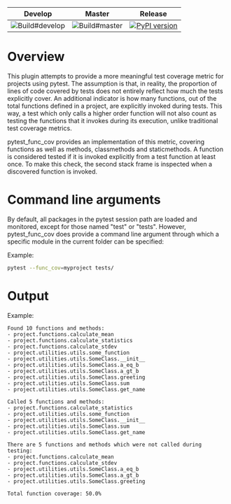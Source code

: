 | Develop | Master | Release |
| :------:| :------: | :------: |
| ![Build#develop](https://github.com/RaduG/pytest_func_cov/workflows/build/badge.svg?branch=develop) | ![Build#master](https://github.com/RaduG/pytest_func_cov/workflows/build/badge.svg?branch=master)  | [![PyPI version](https://badge.fury.io/py/pytest-func-cov.svg)](https://badge.fury.io/py/pytest-func-cov) |


# Overview
This plugin attempts to provide a more meaningful test coverage metric for projects using pytest. The assumption is that,
in reality, the proportion of lines of code covered by tests does not entirely reflect how
much the tests explicitly cover. An additional indicator is how many functions, out of the total functions
defined in a project, are explicitly invoked during tests. This way, a test which
only calls a higher order function will not also count as testing the functions that it invokes during its execution, unlike traditional test coverage metrics.


pytest_func_cov provides an implementation of this metric, covering functions as well as
methods, classmethods and staticmethods. A function is considered tested if it is invoked explicitly
from a test function at least once. To make this check, the second stack frame is inspected
when a discovered function is invoked.


# Command line arguments
By default, all packages in the pytest session path are loaded and monitored, except for
those named "test" or "tests". However, pytest_func_cov does provide a command line
argument through which a specific module in the current folder can be specified:

Example:
```bash
pytest --func_cov=myproject tests/
```


# Output
Example:

```
Found 10 functions and methods:
- project.functions.calculate_mean
- project.functions.calculate_statistics
- project.functions.calculate_stdev
- project.utilities.utils.some_function
- project.utilities.utils.SomeClass.__init__
- project.utilities.utils.SomeClass.a_eq_b
- project.utilities.utils.SomeClass.a_gt_b
- project.utilities.utils.SomeClass.greeting
- project.utilities.utils.SomeClass.sum
- project.utilities.utils.SomeClass.get_name

Called 5 functions and methods:
- project.functions.calculate_statistics
- project.utilities.utils.some_function
- project.utilities.utils.SomeClass.__init__
- project.utilities.utils.SomeClass.sum
- project.utilities.utils.SomeClass.get_name

There are 5 functions and methods which were not called during testing:
- project.functions.calculate_mean
- project.functions.calculate_stdev
- project.utilities.utils.SomeClass.a_eq_b
- project.utilities.utils.SomeClass.a_gt_b
- project.utilities.utils.SomeClass.greeting

Total function coverage: 50.0%
```